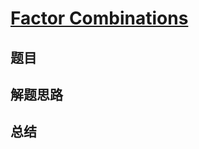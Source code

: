 # [Factor Combinations](https://leetcode.com/problems/factor-combinations/)

## 题目


## 解题思路


## 总结


